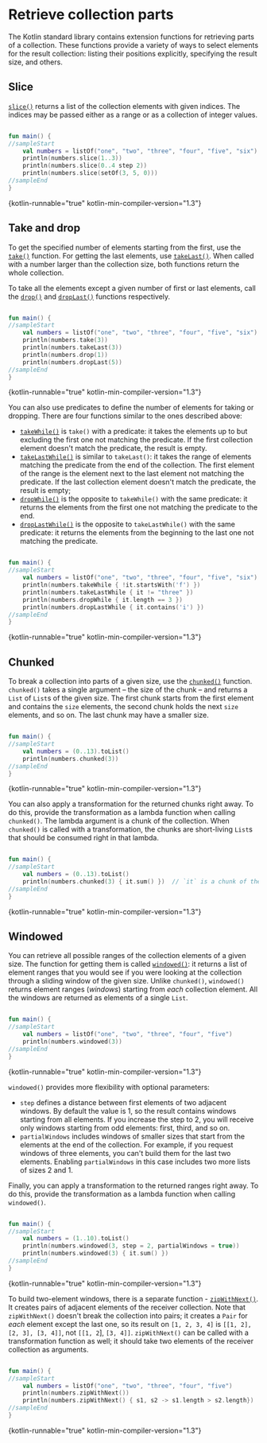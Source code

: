 # Retrieve collection parts

The Kotlin standard library contains extension functions for retrieving parts of a collection.
These functions provide a variety of ways to select elements for the result collection: listing their positions explicitly,
specifying the result size, and others. 

## Slice

[`slice()`](https://kotlinlang.org/api/latest/jvm/stdlib/kotlin.collections/slice.html) returns a list of the collection
elements with given indices. The indices may be passed either as a range or as a collection of integer values. 

```kotlin

fun main() {
//sampleStart    
    val numbers = listOf("one", "two", "three", "four", "five", "six")    
    println(numbers.slice(1..3))
    println(numbers.slice(0..4 step 2))
    println(numbers.slice(setOf(3, 5, 0)))    
//sampleEnd
}
```
{kotlin-runnable="true" kotlin-min-compiler-version="1.3"}

## Take and drop

To get the specified number of elements starting from the first, use the [`take()`](https://kotlinlang.org/api/latest/jvm/stdlib/kotlin.collections/take.html) function.
For getting the last elements, use [`takeLast()`](https://kotlinlang.org/api/latest/jvm/stdlib/kotlin.collections/take-last.html).
When called with a number larger than the collection size, both functions return the whole collection.  

To take all the elements except a given number of first or last elements, call the [`drop()`](https://kotlinlang.org/api/latest/jvm/stdlib/kotlin.collections/drop.html)
and [`dropLast()`](https://kotlinlang.org/api/latest/jvm/stdlib/kotlin.collections/drop-last.html) functions respectively. 

```kotlin

fun main() {
//sampleStart
    val numbers = listOf("one", "two", "three", "four", "five", "six")
    println(numbers.take(3))
    println(numbers.takeLast(3))
    println(numbers.drop(1))
    println(numbers.dropLast(5))
//sampleEnd
}
```
{kotlin-runnable="true" kotlin-min-compiler-version="1.3"}

You can also use predicates to define the number of elements for taking or dropping.
There are four functions similar to the ones described above:

* [`takeWhile()`](https://kotlinlang.org/api/latest/jvm/stdlib/kotlin.collections/take-while.html) is `take()` with a predicate: it takes the elements up to but excluding the first one not matching the predicate. If the first collection element doesn't match the predicate, the result is empty.
* [`takeLastWhile()`](https://kotlinlang.org/api/latest/jvm/stdlib/kotlin.collections/take-last-while.html) is similar to `takeLast()`: it takes the range of elements matching the predicate from the end of the collection. The first element of the range is the element next to the last element not matching the predicate. If the last collection element doesn't match the predicate, the result is empty;
* [`dropWhile()`](https://kotlinlang.org/api/latest/jvm/stdlib/kotlin.collections/drop-while.html) is the opposite to `takeWhile()` with the same predicate: it returns the elements from the first one not matching the predicate to the end.
* [`dropLastWhile()`](https://kotlinlang.org/api/latest/jvm/stdlib/kotlin.collections/drop-last-while.html) is the opposite to `takeLastWhile()` with the same predicate: it returns the elements from the beginning to the last one not matching the predicate.

```kotlin

fun main() {
//sampleStart
    val numbers = listOf("one", "two", "three", "four", "five", "six")
    println(numbers.takeWhile { !it.startsWith('f') })
    println(numbers.takeLastWhile { it != "three" })
    println(numbers.dropWhile { it.length == 3 })
    println(numbers.dropLastWhile { it.contains('i') })
//sampleEnd
}
```
{kotlin-runnable="true" kotlin-min-compiler-version="1.3"}

## Chunked

To break a collection into parts of a given size, use the [`chunked()`](https://kotlinlang.org/api/latest/jvm/stdlib/kotlin.collections/chunked.html) function.
`chunked()` takes a single argument – the size of the chunk – and returns a `List` of `List`s of the given size.
The first chunk starts from the first element and contains the `size` elements, the second chunk holds the next `size` elements,
and so on. The last chunk may have a smaller size. 

```kotlin

fun main() {
//sampleStart
    val numbers = (0..13).toList()
    println(numbers.chunked(3))
//sampleEnd
}
```
{kotlin-runnable="true" kotlin-min-compiler-version="1.3"}

You can also apply a transformation for the returned chunks right away.
To do this, provide the transformation as a lambda function when calling `chunked()`.
The lambda argument is a chunk of the collection. When `chunked()` is called with a transformation,
the chunks are short-living `List`s that should be consumed right in that lambda.  

```kotlin

fun main() {
//sampleStart
    val numbers = (0..13).toList() 
    println(numbers.chunked(3) { it.sum() })  // `it` is a chunk of the original collection
//sampleEnd
}
```
{kotlin-runnable="true" kotlin-min-compiler-version="1.3"}

## Windowed

You can retrieve all possible ranges of the collection elements of a given size.
The function for getting them is called [`windowed()`](https://kotlinlang.org/api/latest/jvm/stdlib/kotlin.collections/windowed.html):
it returns a list of element ranges that you would see if you were looking at the collection through a sliding window of the given size.
Unlike `chunked()`,  `windowed()` returns element ranges (_windows_) starting from *each* collection element.
All the windows are returned as elements of a single `List`.

```kotlin

fun main() {
//sampleStart
    val numbers = listOf("one", "two", "three", "four", "five")    
    println(numbers.windowed(3))
//sampleEnd
}
```
{kotlin-runnable="true" kotlin-min-compiler-version="1.3"}

`windowed()` provides more flexibility with optional parameters:

* `step` defines a distance between first elements of two adjacent windows. By default the value is 1, so the result contains windows starting from all elements. If you increase the step to 2, you will receive only windows starting from odd elements: first, third, and so on.
* `partialWindows` includes windows of smaller sizes that start from the elements at the end of the collection. For example, if you request windows of three elements, you can't build them for the last two elements. Enabling `partialWindows` in this case includes two more lists of sizes 2 and 1.

Finally, you can apply a transformation to the returned ranges right away.
To do this, provide the transformation as a lambda function when calling `windowed()`.

```kotlin

fun main() {
//sampleStart
    val numbers = (1..10).toList()
    println(numbers.windowed(3, step = 2, partialWindows = true))
    println(numbers.windowed(3) { it.sum() })
//sampleEnd
}
```
{kotlin-runnable="true" kotlin-min-compiler-version="1.3"}

To build two-element windows, there is a separate function - [`zipWithNext()`](https://kotlinlang.org/api/latest/jvm/stdlib/kotlin.collections/zip-with-next.html).
It creates pairs of adjacent elements of the receiver collection.
Note that `zipWithNext()` doesn't break the collection into pairs; it creates a `Pair` for _each_ element except the last
one, so its result on `[1, 2, 3, 4]` is `[[1, 2], [2, 3], [3, 4]]`, not `[[1, 2`], `[3, 4]]`.
`zipWithNext()` can be called with a transformation function as well; it should take two elements of the receiver collection
as arguments.

```kotlin

fun main() {
//sampleStart
    val numbers = listOf("one", "two", "three", "four", "five")    
    println(numbers.zipWithNext())
    println(numbers.zipWithNext() { s1, s2 -> s1.length > s2.length})
//sampleEnd
}
```
{kotlin-runnable="true" kotlin-min-compiler-version="1.3"}
